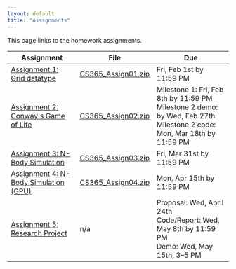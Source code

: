 ```yaml
---
layout: default
title: "Assignments"
---
```


This page links to the homework assignments.

Assignment | File | Due
---------- | ---- | ---
[Assignment 1: Grid datatype](assign01.html) | [CS365\_Assign01.zip](CS365_Assign01.zip) | Fri, Feb 1st by 11:59 PM
[Assignment 2: Conway's Game of Life](assign02.html) | [CS365\_Assign02.zip](CS365_Assign02.zip) | Milestone 1: Fri, Feb 8th by 11:59 PM<br>Milestone 2 demo: by Wed, Feb 27th<br>Milestone 2 code: Mon, Mar 18th by 11:59 PM
[Assignment 3: N-Body Simulation](assign03.html) | [CS365\_Assign03.zip](CS365_Assign03.zip) | Fri, Mar 31st by 11:59 PM
[Assignment 4: N-Body Simulation (GPU)](assign04.html) | [CS365\_Assign04.zip](CS365_Assign04.zip) | Mon, Apr 15th by 11:59 PM
[Assignment 5: Research Project](assign05.html) | n/a | Proposal: Wed, April 24th<br>Code/Report: Wed, May 8th by 11:59 PM<br>Demo: Wed, May 15th, 3&ndash;5 PM
